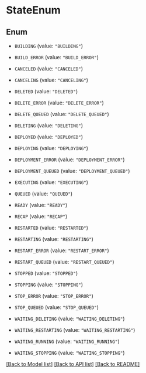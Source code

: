 # StateEnum

## Enum


* `BUILDING` (value: `"BUILDING"`)

* `BUILD_ERROR` (value: `"BUILD_ERROR"`)

* `CANCELED` (value: `"CANCELED"`)

* `CANCELING` (value: `"CANCELING"`)

* `DELETED` (value: `"DELETED"`)

* `DELETE_ERROR` (value: `"DELETE_ERROR"`)

* `DELETE_QUEUED` (value: `"DELETE_QUEUED"`)

* `DELETING` (value: `"DELETING"`)

* `DEPLOYED` (value: `"DEPLOYED"`)

* `DEPLOYING` (value: `"DEPLOYING"`)

* `DEPLOYMENT_ERROR` (value: `"DEPLOYMENT_ERROR"`)

* `DEPLOYMENT_QUEUED` (value: `"DEPLOYMENT_QUEUED"`)

* `EXECUTING` (value: `"EXECUTING"`)

* `QUEUED` (value: `"QUEUED"`)

* `READY` (value: `"READY"`)

* `RECAP` (value: `"RECAP"`)

* `RESTARTED` (value: `"RESTARTED"`)

* `RESTARTING` (value: `"RESTARTING"`)

* `RESTART_ERROR` (value: `"RESTART_ERROR"`)

* `RESTART_QUEUED` (value: `"RESTART_QUEUED"`)

* `STOPPED` (value: `"STOPPED"`)

* `STOPPING` (value: `"STOPPING"`)

* `STOP_ERROR` (value: `"STOP_ERROR"`)

* `STOP_QUEUED` (value: `"STOP_QUEUED"`)

* `WAITING_DELETING` (value: `"WAITING_DELETING"`)

* `WAITING_RESTARTING` (value: `"WAITING_RESTARTING"`)

* `WAITING_RUNNING` (value: `"WAITING_RUNNING"`)

* `WAITING_STOPPING` (value: `"WAITING_STOPPING"`)


[[Back to Model list]](../README.md#documentation-for-models) [[Back to API list]](../README.md#documentation-for-api-endpoints) [[Back to README]](../README.md)


